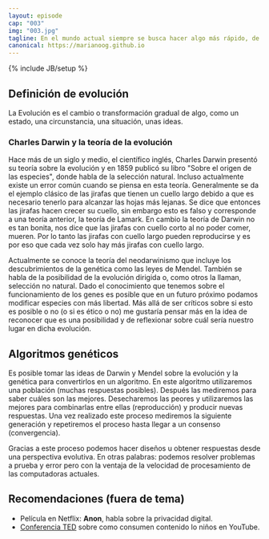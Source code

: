 ```yaml
---
layout: episode
cap: "003"
img: "003.jpg"
tagline: En el mundo actual siempre se busca hacer algo más rápido, de forma más eficiente y con menor gasto. Esto se conoce como un problema de optimización multi-objetivo. En este capítulo hablaremos de la evolución y como algunos algoritmos utilizan las ideas de Darwin para resolver problemas. ¿Cómo ha evolucionado la tecnología? ¿Puede seguir haciéndolo por sí sola?
canonical: https://marianoog.github.io
---
```

{% include JB/setup %}

## Definición de evolución

La Evolución es el cambio o transformación gradual de algo, como un estado, una circunstancia, una situación, unas ideas.

### Charles Darwin y la teoría de la evolución

Hace más de un siglo y medio, el científico inglés, Charles Darwin presentó su teoría sobre la evolución y en 1859 publicó su libro "Sobre el origen de las especies", donde habla de la selección natural. Incluso actualmente existe un error común cuando se piensa en esta teoría. Generalmente se da el ejemplo clásico de las jirafas que tienen un cuello largo debido a que es necesario tenerlo para alcanzar las hojas más lejanas. Se dice que entonces las jirafas hacen crecer su cuello, sin embargo esto es falso y corresponde a una teoría anterior, la teoría de Lamark. En cambio la teoría de Darwin no es tan bonita, nos dice que las jirafas con cuello corto al no poder comer, mueren. Por lo tanto las jirafas con cuello largo pueden reproducirse y es por eso que cada vez solo hay más jirafas con cuello largo.

Actualmente se conoce la teoría del neodarwinismo que incluye los descubrimientos de la genética como las leyes de Mendel. También se habla de la posibilidad de la evolución dirigida o, como otros la llaman, selección no natural. Dado el conocimiento que tenemos sobre el funcionamiento de los genes es posible que en un futuro próximo podamos modificar especies con más libertad. Más allá de ser críticos sobre si esto es posible o no (o si es ético o no) me gustaría pensar más en la idea de reconocer que es una posibilidad y de reflexionar sobre cuál sería nuestro lugar en dicha evolución.

## Algoritmos genéticos

Es posible tomar las ideas de Darwin y Mendel sobre la evolución y la genética para convertirlos en un algoritmo. En este algoritmo utilizaremos una población (muchas respuestas posibles). Después las mediremos para saber cuáles son las mejores. Desecharemos las peores y utilizaremos las mejores para combinarlas entre ellas (reproducción) y producir nuevas respuestas. Una vez realizado este proceso mediremos la siguiente generación y repetiremos el proceso hasta llegar a un consenso (convergencia).

Gracias a este proceso podemos hacer diseños u obtener respuestas desde una perspectiva evolutiva. En otras palabras: podemos resolver problemas a prueba y error pero con la ventaja de la velocidad de procesamiento de las computadoras actuales.

## Recomendaciones (fuera de tema)

* Película en Netflix: **Anon**, habla sobre la privacidad digital.
* [Conferencia TED](https://www.ted.com/talks/james_bridle_the_nightmare_videos_of_childrens_youtube_and_what_s_wrong_with_the_internet_today/discussion) sobre como consumen contenido lo niños en YouTube.
